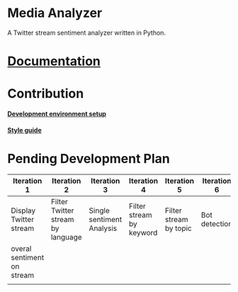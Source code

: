 # Media Analyzer
A Twitter stream sentiment analyzer written in Python.

# [Documentation](https://github.com/joshuam1008/media-analyzer/blob/main/docs/index.md)

# Contribution

#### [Development environment setup](https://github.com/joshuam1008/media-analyzer/blob/main/docs/VSCode_Setup.md)

#### [Style guide](https://github.com/joshuam1008/media-analyzer/blob/main/docs/style_guid.md)


# Pending Development Plan
| Iteration 1                | Iteration 2                       | Iteration 3               | Iteration 4              | Iteration 5            | Iteration 6   |
| -------------------------- | --------------------------------- | ------------------------- | ------------------------ | ---------------------- | ------------- |
| Display Twitter stream     | Filter Twitter stream by language | Single sentiment Analysis | Filter stream by keyword | Filter stream by topic | Bot detection |
| overal sentiment on stream |                                   |                           |                          |                        |               |
|                            |                                   |                           |                          |                        |               |

